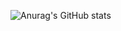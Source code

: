 ![Anurag's GitHub stats](https://github-readme-stats.vercel.app/api?username=JoyinJoester&show_icons=true&theme=radical)
